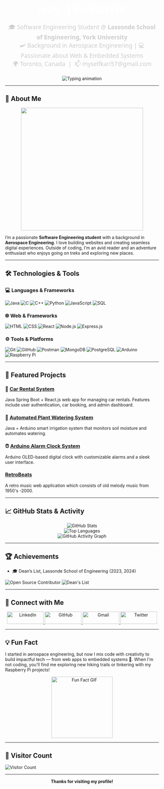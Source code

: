 <h1 align="center" style="font-family: 'Segoe UI', Tahoma, Geneva, Verdana, sans-serif; font-size: 2.5rem; font-weight: bold; color: #ffffff; margin-bottom: 10px;">
    Hey, I'm Kartik
</h1>

<p align="center" style="font-family: 'Segoe UI', Tahoma, Geneva, Verdana, sans-serif; font-size: 1.2rem; color: #cccccc; margin-bottom: 20px;">
  🎓 Software Engineering Student @ <b>Lassonde School of Engineering, York University</b> <br>
  🛩️ Background in Aerospace Engineering | 💻 Passionate about Web & Embedded Systems <br>
  🌍 Toronto, Canada &nbsp;|&nbsp; 📫 myselfkari57@gmail.com
</p>

<p align="center">
  <img src="https://readme-typing-svg.demolab.com?font=Fira+Code&weight=600&size=24&duration=4000&pause=1000&color=58A6FF&center=true&vCenter=true&width=600&height=60&lines=Welcome+to+my+GitHub+profile!;Let's+build+something+awesome+together!;Check+out+my+projects+below!" alt="Typing animation">
</p>

---

## 🚀 About Me

<p align="center">
  <img src="https://github.com/saadeghi/saadeghi/blob/master/dino.gif" width="400"/>
</p>


I’m a passionate **Software Engineering student** with a background in **Aerospace Engineering**. I love building websites and creating seamless digital experiences. Outside of coding, I’m an avid reader and an adventure enthusiast who enjoys going on treks and exploring new places.

---

## 🛠️ Technologies & Tools

### 💻 Languages & Frameworks
![Java](https://img.shields.io/badge/-Java-007396?style=flat&logo=java&logoColor=white)
![C](https://img.shields.io/badge/-C-A8B9CC?style=flat&logo=c&logoColor=white)
![C++](https://img.shields.io/badge/-C++-00599C?style=flat&logo=cplusplus&logoColor=white)
![Python](https://img.shields.io/badge/-Python-3776AB?style=flat&logo=python&logoColor=white)
![JavaScript](https://img.shields.io/badge/-JavaScript-F7DF1E?style=flat&logo=javascript&logoColor=black)
![SQL](https://img.shields.io/badge/-SQL-4479A1?style=flat&logo=mysql&logoColor=white)

### 🌐 Web & Frameworks
![HTML](https://img.shields.io/badge/-HTML-E34F26?style=flat&logo=html5&logoColor=white)
![CSS](https://img.shields.io/badge/-CSS-1572B6?style=flat&logo=css3&logoColor=white)
![React](https://img.shields.io/badge/-React-61DAFB?style=flat&logo=react&logoColor=black)
![Node.js](https://img.shields.io/badge/-Node.js-339933?style=flat&logo=node.js&logoColor=white)
![Express.js](https://img.shields.io/badge/-Express-000000?style=flat&logo=express&logoColor=white)

### ⚙️ Tools & Platforms
![Git](https://img.shields.io/badge/-Git-F05032?style=flat&logo=git&logoColor=white)
![GitHub](https://img.shields.io/badge/-GitHub-181717?style=flat&logo=github&logoColor=white)
![Postman](https://img.shields.io/badge/-Postman-FF6C37?style=flat&logo=postman&logoColor=white)
![MongoDB](https://img.shields.io/badge/-MongoDB-47A248?style=flat&logo=mongodb&logoColor=white)
![PostgreSQL](https://img.shields.io/badge/-PostgreSQL-336791?style=flat&logo=postgresql&logoColor=white)
![Arduino](https://img.shields.io/badge/-Arduino-00979D?style=flat&logo=arduino&logoColor=white)
![Raspberry Pi](https://img.shields.io/badge/-Raspberry%20Pi-C51A4A?style=flat&logo=raspberrypi&logoColor=white)

---

## 🧩 Featured Projects

### 🚗 [Car Rental System](https://github.com/Kartikk28/Car_Rental)
Java Spring Boot + React.js web app for managing car rentals. Features include user authentication, car booking, and admin dashboard.

### 🌱 [Automated Plant Watering System](https://github.com/Kartikk28/Plant-Watering-System-)
Java + Arduino smart irrigation system that monitors soil moisture and automates watering.

### ⏰ [Arduino Alarm Clock System](https://github.com/Kartikk28/Alarm-Clock-System-OLED)
Arduino OLED-based digital clock with customizable alarms and a sleek user interface.

###  [RetroBeats](https://github.com/Kartikk28/RetroBeats)
A retro music web application which consists of old melody music from 1950's -2000.

---

## 📈 GitHub Stats & Activity

<p align="center">
  <img src="https://github-readme-stats.vercel.app/api?username=Kartikk28&show_icons=true&theme=dark" alt="GitHub Stats" />
  <br>
  <img src="https://github-readme-stats.vercel.app/api/top-langs/?username=Kartikk28&layout=compact&theme=dark" alt="Top Languages" />
  <br>
  <img src="https://github-readme-activity-graph.vercel.app/graph?username=Kartikk28&theme=github-dark" alt="GitHub Activity Graph" />
</p>

---

## 🏆 Achievements

- 🎓 Dean’s List, Lassonde School of Engineering (2023, 2024)

![Open Source Contributor](https://img.shields.io/badge/-Open%20Source%20Contributor-blue)
![Dean's List](https://img.shields.io/badge/-Dean's%20List-orange)

---

## 🤝 Connect with Me

<p align="center">
  <a href="https://www.linkedin.com/in/kartik-sharma-8859b819a" target="_blank">
    <img src="https://img.shields.io/badge/-LinkedIn-0A66C2?style=for-the-badge&logo=linkedin&logoColor=white" alt="LinkedIn" style="height: 40px; width: 120px;">
  </a>  
  <a href="https://github.com/Kartikk28" target="_blank">
    <img src="https://img.shields.io/badge/-GitHub-181717?style=for-the-badge&logo=github&logoColor=white" alt="GitHub" style="height: 40px; width: 120px;">
  </a>  
  <a href="mailto:myselfkari57@gmail.com" target="_blank">
    <img src="https://img.shields.io/badge/-Gmail-EA4335?style=for-the-badge&logo=gmail&logoColor=white" alt="Gmail" style="height: 40px; width: 120px;">
  </a>  
  <a href="https://twitter.com/yourhandle" target="_blank">
    <img src="https://img.shields.io/badge/-Twitter-1DA1F2?style=for-the-badge&logo=twitter&logoColor=white" alt="Twitter" style="height: 40px; width: 120px;">
  </a>
</p>

---

## 💡 Fun Fact
I started in aerospace engineering, but now I mix code with creativity to build impactful tech — from web apps to embedded systems 🚀. When I'm not coding, you'll find me exploring new hiking trails or tinkering with my Raspberry Pi projects!

<p align="center">
  <img src="https://media.giphy.com/media/l0HlNaQ6gWfllcjDO/giphy.gif" alt="Fun Fact GIF" width="200">
</p>

---

## 🌟 Visitor Count
![Visitor Count](https://profile-counter.glitch.me/Kartikk28/count.svg)

---

<p align="center">
  <b>Thanks for visiting my profile! </b>
</p>
